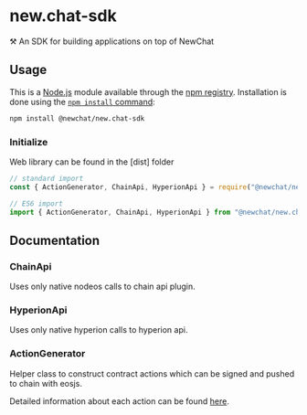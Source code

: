# new.chat-sdk

⚒️ An SDK for building applications on top of NewChat

## Usage

This is a [Node.js](https://nodejs.org/en/) module available through the
[npm registry](https://www.npmjs.com/). Installation is done using the
[`npm install` command](https://docs.npmjs.com/getting-started/installing-npm-packages-locally):

```sh
npm install @newchat/new.chat-sdk
```

### Initialize

Web library can be found in the [dist] folder

```javascript
// standard import
const { ActionGenerator, ChainApi, HyperionApi } = require("@newchat/new.chat-sdk");

// ES6 import
import { ActionGenerator, ChainApi, HyperionApi } from "@newchat/new.chat-sdk"
```

## Documentation

### ChainApi

Uses only native nodeos calls to chain api plugin.

### HyperionApi

Uses only native hyperion calls to hyperion api.

### ActionGenerator

Helper class to construct contract actions which can be signed and pushed to chain with eosjs. 

Detailed information about each action can be found [here](docs/actions.md).